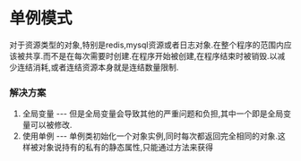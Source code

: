 # 单例模式

对于资源类型的对象,特别是redis,mysql资源或者日志对象.在整个程序的范围内应该被共享.而不是在每次需要时创建.在程序开始被创建,在程序结束时被销毁.以减少连结消耗,或者连结资源本身就是连结数量限制.


### 解决方案

1. 全局变量 --- 但是全局变量会导致其他的严重问题和负担,其中一个即是全局变量可以被修改.
2. 使用单例 --- 单例类初始化一个对象实例,同时每次都返回完全相同的对象.这样被对象说持有的私有的静态属性,只能通过方法来获得


